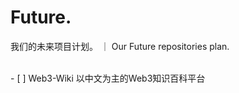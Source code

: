 # Future.
我们的未来项目计划。  ｜  Our Future repositories plan.
 
 
 <br>
 - [ ] Web3-Wiki   以中文为主的Web3知识百科平台
